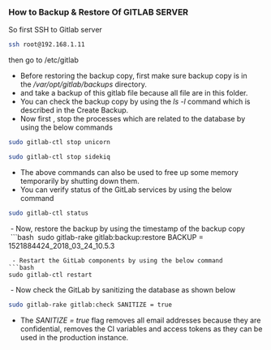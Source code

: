 ### How to Backup & Restore Of GITLAB SERVER

 So first SSH to Gitlab server 
```bash
ssh root@192.168.1.11
```

then go to /etc/gitlab
- Before restoring the backup copy, first make sure backup copy is in the _/var/opt/gitlab/backups_ directory.
- and take a backup of this gitlab file because all file are in this folder.
- You can check the backup copy by using the _ls -l_ command which is described in the Create Backup.
- Now first , stop the processes which are related to the database by using the below commands
```bash
sudo gitlab-ctl stop unicorn

sudo gitlab-ctl stop sidekiq
```
- The above commands can also be used to free up some memory temporarily by shutting down them.
- You can verify status of the GitLab services by using the below command 
```bash
sudo gitlab-ctl status
```
 - Now, restore the backup by using the timestamp of the backup copy 
 ```bash
 sudo gitlab-rake gitlab:backup:restore BACKUP = 1521884424_2018_03_24_10.5.3
```
 - Restart the GitLab components by using the below command 
```bash
sudo gitlab-ctl restart
```
 - Now check the GitLab by sanitizing the database as shown below
```bash
sudo gitlab-rake gitlab:check SANITIZE = true
```

- The _SANITIZE = true_ flag removes all email addresses because they are confidential, removes the CI variables and access tokens as they can be used in the production instance.